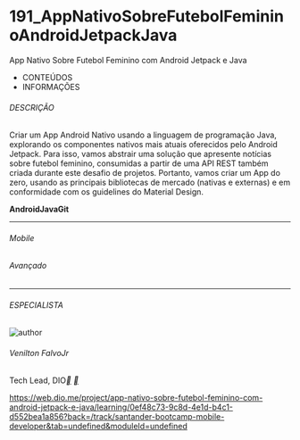 # 191_AppNativoSobreFutebolFemininoAndroidJetpackJava
App Nativo Sobre Futebol Feminino com Android Jetpack e Java



- CONTEÚDOS
- INFORMAÇÕES

###### DESCRIÇÃO

Criar um App Android Nativo usando a linguagem de programação Java, explorando os componentes nativos mais atuais oferecidos pelo Android Jetpack. Para isso, vamos abstrair uma solução que apresente notícias sobre futebol feminino, consumidas a partir de uma API REST também criada durante este desafio de projetos. Portanto, vamos criar um App do zero, usando as principais bibliotecas de mercado (nativas e externas) e em conformidade com os guidelines do Material Design.

**Android****Java****Git**

------

###### Mobile

###### Avançado

------

###### ESPECIALISTA

![author](https://hermes.digitalinnovation.one/users/author/photos/76b931cf-84f8-4104-96fc-3610bff07431.png)

###### Venilton FalvoJr

Tech Lead, DIO[**](https://www.linkedin.com/in/falvojr) [**](https://github.com/falvojr)

https://web.dio.me/project/app-nativo-sobre-futebol-feminino-com-android-jetpack-e-java/learning/0ef48c73-9c8d-4e1d-b4c1-d552bea1a856?back=/track/santander-bootcamp-mobile-developer&tab=undefined&moduleId=undefined

